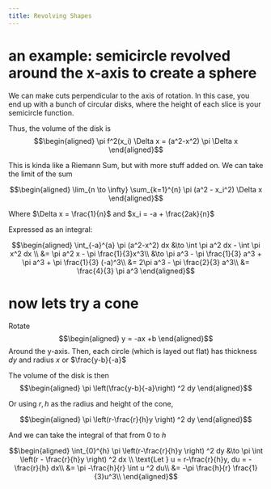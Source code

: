 ```yaml
---
title: Revolving Shapes
---
```


# an example: semicircle revolved around the x-axis to create a sphere

We can make cuts perpendicular to the axis of rotation. In this case,
you end up with a bunch of circular disks, where the height of each
slice is your semicircle function.

Thus, the volume of the disk is $$\begin{aligned}
   \pi f^2(x_i) \Delta x = (a^2-x^2) \pi \Delta x
  \end{aligned}$$

This is kinda like a Riemann Sum, but with more stuff added on. We can
take the limit of the sum

$$\begin{aligned}
   \lim_{n \to \infty} \sum_{k=1}^{n} \pi (a^2 - x_i^2) \Delta x
  \end{aligned}$$

Where $\Delta x = \frac{1}{n}$ and $x_i = -a + \frac{2ak}{n}$

Expressed as an integral:

$$\begin{aligned}
   \int_{-a}^{a} \pi (a^2-x^2) dx &\to  \int \pi a^2 dx - \int \pi x^2 dx \\
   &= \pi a^2 x - \pi \frac{1}{3}x^3\\
   &\to \pi a^3 - \pi \frac{1}{3} a^3 + \pi a^3 + \pi \frac{1}{3} (-a)^3\\
   &= 2\pi a^3 - \pi \frac{2}{3} a^3\\
   &= \frac{4}{3} \pi a^3
  \end{aligned}$$

# now lets try a cone

Rotate $$\begin{aligned}
  y = -ax +b
  \end{aligned}$$ Around the y-axis. Then, each circle (which is layed
out flat) has thickness $dy$ and radius $x$ or $\frac{y-b}{-a}$

The volume of the disk is then $$\begin{aligned}
  \pi  \left(\frac{y-b}{-a}\right)  ^2 dy
  \end{aligned}$$

Or using $r, h$ as the radius and height of the cone,

$$\begin{aligned}
   \pi  \left(r-\frac{r}{h}y \right)  ^2 dy
  \end{aligned}$$

And we can take the integral of that from $0$ to $h$

$$\begin{aligned}
  \int_{0}^{h}  \pi  \left(r-\frac{r}{h}y \right)  ^2 dy &\to \pi  \int \left(r - \frac{r}{h}y \right)  ^2 dx \\
  \text{Let } u = r-\frac{r}{h}y, du = -\frac{r}{h} dx\\
  &= \pi -\frac{h}{r} \int u ^2 du\\
  &= -\pi \frac{h}{r} \frac{1}{3}u^3\\
  \end{aligned}$$
